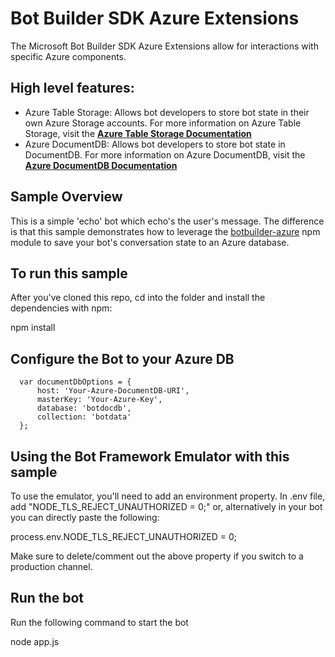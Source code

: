 # Bot Builder SDK Azure Extensions

The Microsoft Bot Builder SDK Azure Extensions allow for interactions with specific Azure components.

## High level features:

* Azure Table Storage: Allows bot developers to store bot state in their own Azure Storage accounts. For more information on Azure Table Storage, visit the **[Azure Table Storage Documentation](https://azure.microsoft.com/en-us/services/storage/tables/)**
* Azure DocumentDB: Allows bot developers to store bot state in DocumentDB. For more information on Azure DocumentDB, visit the **[Azure DocumentDB Documentation](https://azure.microsoft.com/en-us/services/documentdb/)**

## Sample Overview

This is a simple 'echo' bot which echo's the user's message. The difference is that this sample demonstrates
how to leverage the [botbuilder-azure](https://www.npmjs.com/package/botbuilder-azure) npm module to save your bot's conversation state to an Azure database. 

## To run this sample

After you've cloned this repo, cd into the folder and install the dependencies with npm:

  npm install

## Configure the Bot to your Azure DB

```
  var documentDbOptions = {
      host: 'Your-Azure-DocumentDB-URI',
      masterKey: 'Your-Azure-Key',
      database: 'botdocdb',
      collection: 'botdata'
  };
```

## Using the Bot Framework Emulator with this sample

To use the emulator, you'll need to add an environment property.
In .env file, add "NODE_TLS_REJECT_UNAUTHORIZED = 0;" or, alternatively in your bot
you can directly paste the following:

  process.env.NODE_TLS_REJECT_UNAUTHORIZED = 0;

Make sure to delete/comment out the above property if you switch to a production channel.

## Run the bot
Run the following command to start the bot

  node app.js
